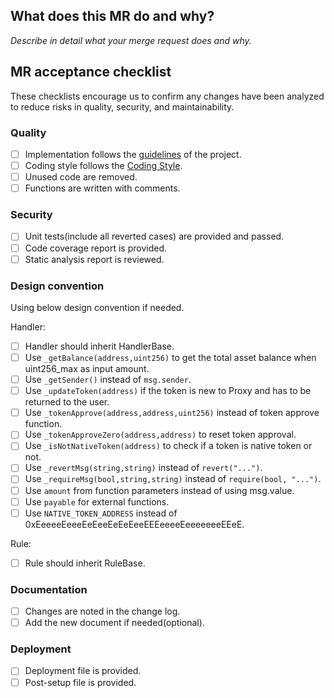 ## What does this MR do and why?

_Describe in detail what your merge request does and why._

<!--
Please keep this description updated. Any discussion that related to this merge request
are useful for reviewers better understand your changes. Keeping the description updated is
especially important if they didn't participate in the discussion.
-->

## MR acceptance checklist

These checklists encourage us to confirm any changes have been analyzed to reduce risks in quality, security, and maintainability.

### Quality

- [ ] Implementation follows the [guidelines](GUIDELINES.md) of the project.
- [ ] Coding style follows the [Coding Style](https://app.asana.com/0/1110393615095724/1202201092359525/f).
- [ ] Unused code are removed.
- [ ] Functions are written with comments.

### Security

- [ ] Unit tests(include all reverted cases) are provided and passed.
- [ ] Code coverage report is provided.
- [ ] Static analysis report is reviewed.

### Design convention

Using below design convention if needed.

Handler:

- [ ] Handler should inherit HandlerBase.
- [ ] Use `_getBalance(address,uint256)` to get the total asset balance when uint256_max as input amount.
- [ ] Use `_getSender()` instead of `msg.sender`.
- [ ] Use `_updateToken(address)` if the token is new to Proxy and has to be returned to the user.
- [ ] Use `_tokenApprove(address,address,uint256)` instead of token approve function.
- [ ] Use `_tokenApproveZero(address,address)` to reset token approval.
- [ ] Use `_isNotNativeToken(address)` to check if a token is native token or not.
- [ ] Use `_revertMsg(string,string)` instead of `revert("...")`.
- [ ] Use `_requireMsg(bool,string,string)` instead of `require(bool, "...")`.
- [ ] Use `amount` from function parameters instead of using msg.value.
- [ ] Use `payable` for external functions.
- [ ] Use `NATIVE_TOKEN_ADDRESS` instead of 0xEeeeeEeeeEeEeeEeEeEeeEEEeeeeEeeeeeeeEEeE.

Rule:

- [ ] Rule should inherit RuleBase.

### Documentation

- [ ] Changes are noted in the change log.
- [ ] Add the new document if needed(optional).

### Deployment

- [ ] Deployment file is provided.
- [ ] Post-setup file is provided.

